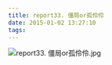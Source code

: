 ```yaml
---
title: report33. 僵局or孤伶伶
date: 2015-01-02 13:27:10
tags:
---
```

![report33. 僵局or孤伶伶.jpg](https://i.loli.net/2018/03/23/5ab4ad01bc8db.jpg)
